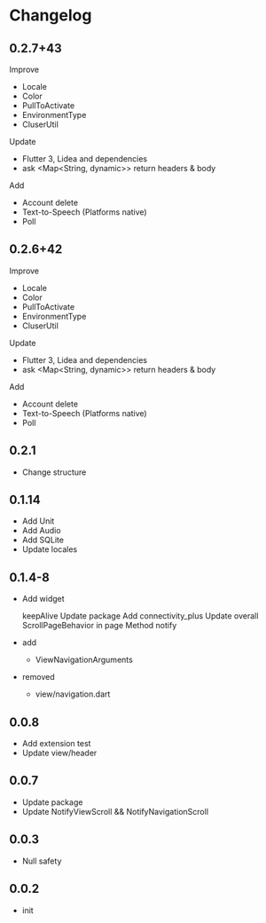 # Changelog

## 0.2.7+43

Improve

- Locale
- Color
- PullToActivate
- EnvironmentType
- CluserUtil

Update

- Flutter 3, Lidea and dependencies
- ask <Map<String, dynamic>> return headers & body

Add

- Account delete
- Text-to-Speech (Platforms native)
- Poll

## 0.2.6+42

Improve

- Locale
- Color
- PullToActivate
- EnvironmentType
- CluserUtil

Update

- Flutter 3, Lidea and dependencies
- ask <Map<String, dynamic>> return headers & body

Add

- Account delete
- Text-to-Speech (Platforms native)
- Poll

## 0.2.1

- Change structure

## 0.1.14

- Add Unit
- Add Audio
- Add SQLite
- Update locales

## 0.1.4-8

- Add widget

    keepAlive
    Update package
        Add connectivity_plus
    Update overall ScrollPageBehavior in page
    Method
        notify
- add
  - ViewNavigationArguments
- removed
  - view/navigation.dart

## 0.0.8

- Add extension test
- Update view/header

## 0.0.7

- Update package
- Update NotifyViewScroll && NotifyNavigationScroll

## 0.0.3

- Null safety

## 0.0.2

- init
